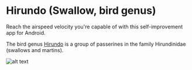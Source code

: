 # Hirundo (Swallow, bird genus)
Reach the airspeed velocity you're capable of with this self-improvement app for Android.

The bird genus [Hirundo](https://en.wikipedia.org/wiki/Hirundo) is a group of passerines in the family Hirundinidae (swallows and martins).

![alt text](http://style.org/images/unladenswallow/swallow_st3.gif)
